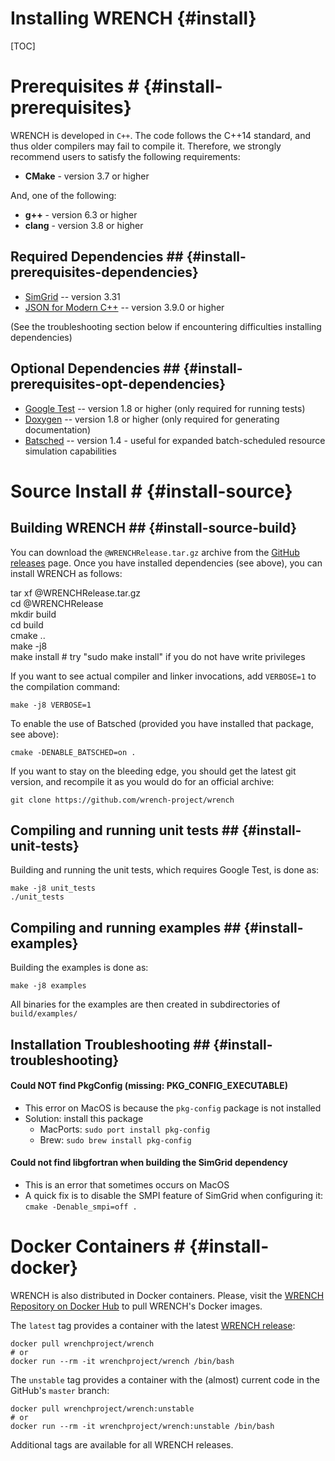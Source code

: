 Installing WRENCH                  {#install}
============

[TOC]

# Prerequisites #                 {#install-prerequisites}

WRENCH is developed in `C++`. The code follows the C++14 standard, and thus older 
compilers may fail to compile it. Therefore, we strongly recommend
users to satisfy the following requirements:

- **CMake** - version 3.7 or higher
  
And, one of the following:
- **g++** - version 6.3 or higher
- **clang** - version 3.8 or higher

## Required Dependencies ##                  {#install-prerequisites-dependencies}

- [SimGrid](https://simgrid.org/) -- version 3.31
- [JSON for Modern C++](https://github.com/nlohmann/json) -- version 3.9.0 or higher 

(See the troubleshooting section below if encountering difficulties installing dependencies)

## Optional Dependencies ##                  {#install-prerequisites-opt-dependencies}

- [Google Test](https://github.com/google/googletest) -- version 1.8 or higher (only required for running tests)
- [Doxygen](http://www.doxygen.org) -- version 1.8 or higher (only required for generating documentation)
- [Batsched](https://gitlab.inria.fr/batsim/batsched) -- version 1.4 - useful for expanded batch-scheduled resource simulation capabilities


# Source Install #                  {#install-source}

## Building WRENCH ##               {#install-source-build}

You can download the `@WRENCHRelease.tar.gz` archive from the 
[GitHub releases](https://github.com/wrench-project/wrench/releases) page. Once you have
installed dependencies (see above), you can install WRENCH as follows:

<div class="fragment">
<div class="line">tar xf @WRENCHRelease.tar.gz</div>
<div class="line">cd @WRENCHRelease</div>
<div class="line">mkdir build</div>
<div class="line">cd build</div>
<div class="line">cmake ..</div>
<div class="line">make -j8</div>
<div class="line">make install # try "sudo make install" if you do not have write privileges</div>
</div>

If you want to see actual compiler and linker invocations, add `VERBOSE=1` to the compilation command:

~~~~~~~~~~~~~{.sh}
make -j8 VERBOSE=1
~~~~~~~~~~~~~

To enable the use of Batsched (provided you have installed that package, see above):
~~~~~~~~~~~~~{.sh}
cmake -DENABLE_BATSCHED=on .
~~~~~~~~~~~~~

If you want to stay on the bleeding edge, you should get the latest git version, and recompile it as you would do for an official archive:

~~~~~~~~~~~~~{.sh}
git clone https://github.com/wrench-project/wrench
~~~~~~~~~~~~~

## Compiling and running unit tests ##  {#install-unit-tests}

Building and running the unit tests, which requires Google Test, is done as:

~~~~~~~~~~~~~{.sh}
make -j8 unit_tests
./unit_tests
~~~~~~~~~~~~~

## Compiling and running examples ##  {#install-examples}

Building the examples is done as:

~~~~~~~~~~~~~{.sh}
make -j8 examples
~~~~~~~~~~~~~

All binaries for the examples are then created in subdirectories of `build/examples/`
 
## Installation Troubleshooting ##  {#install-troubleshooting}

#### Could NOT find PkgConfig (missing: PKG_CONFIG_EXECUTABLE)
    
 - This error on MacOS is because the `pkg-config` package is not installed
 - Solution: install this package
    - MacPorts: `sudo port install pkg-config`
    - Brew: `sudo brew install pkg-config`

#### Could not find libgfortran when building the SimGrid dependency

  - This is an error that sometimes occurs on MacOS
  - A quick fix is to disable the SMPI feature of SimGrid when configuring it: `cmake -Denable_smpi=off .`

# Docker Containers #             {#install-docker}

WRENCH is also distributed in Docker containers. Please, visit the
[WRENCH Repository on Docker Hub](https://hub.docker.com/r/wrenchproject/wrench/)
to pull WRENCH's Docker images.

The `latest` tag provides a container with the latest 
[WRENCH release](https://github.com/wrench-project/wrench/releases):

~~~~~~~~~~~~~{.sh}
docker pull wrenchproject/wrench 
# or
docker run --rm -it wrenchproject/wrench /bin/bash
~~~~~~~~~~~~~

The `unstable` tag provides a container with the (almost) current code in the GitHub's 
`master` branch:

~~~~~~~~~~~~~{.sh}
docker pull wrenchproject/wrench:unstable
# or
docker run --rm -it wrenchproject/wrench:unstable /bin/bash
~~~~~~~~~~~~~ 

Additional tags are available for all WRENCH releases.
